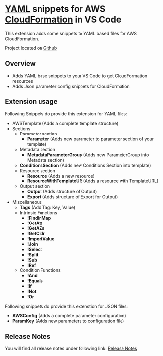# [YAML](http://yaml.org/) snippets for AWS [CloudFormation](https://aws.amazon.com/de/cloudformation/) in VS Code

This extension adds some snippets to YAML based files for AWS CloudFormation.

Project located on [Github](https://github.com/dthielking/aws-cloudformation-yaml)

## Overview

* Adds YAML base snippets to your VS Code to get CloudFormation resources
* Adds Json parameter config snippets for CloudFormation

## Extension usage

Following Snippets do provide this extension for YAML files:

* AWSTemplate (Adds a complete template structure)
* Sections
  * Parameter section
    * __Parameter__ (Adds new parameter to parameter section of your template)
  * Metadata section
    * __MetadataParameterGroup__ (Adds new ParameterGroup into Metadata section)
  * __ConditionsSection__ (Adds new Conditions Section into template)
  * Resource section
    * __Resource__ (Adds a new resource)
    * __ResourceWithTemplateUR__ (Adds a resource with TemplateURL)
  * Output section
    * __Output__ (Adds structure of Output)
    * __Export__ (Adds structure of Export for Output)
* Miscellaneous
  * __Tags__ (Add Tag: Key, Value)
  * Intrinsic Functions
    * __!FindInMap__
    * __!GetAtt__
    * __!GetAZs__
    * __!GetCidr__    
    * __!ImportValue__
    * __!Join__
    * __!Select__
    * __!Split__
    * __!Sub__
    * __!Ref__
  * Condition Functions
    * __!And__
    * __!Equals__
    * __!If__
    * __!Not__
    * __!Or__

Following snippets do provide this extenstion for JSON files:

* __AWSConfig__ (Adds a complete parameter configuration)
* __ParamKey__ (Adds new parameters to configuration file)

## Release Notes

You will find all release notes under following link:
[Release Notes](CHANGELOG.md)
